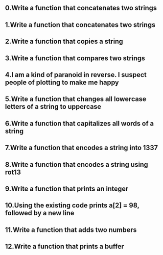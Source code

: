 ## 0.Write a function that concatenates two strings
## 1.Write a function that concatenates two strings
## 2.Write a function that copies a string
## 3.Write a function that compares two strings
## 4.I am a kind of paranoid in reverse. I suspect people of plotting to make me happy
## 5.Write a function that changes all lowercase letters of a string to uppercase
## 6.Write a function that capitalizes all words of a string
## 7.Write a function that encodes a string into 1337
## 8.Write a function that encodes a string using rot13
## 9.Write a function that prints an integer
## 10.Using the existing code prints a[2] = 98, followed by a new line
## 11.Write a function that adds two numbers
## 12.Write a function that prints a buffer
